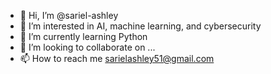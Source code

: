 - 👋 Hi, I’m @sariel-ashley
- 👀 I’m interested in AI, machine learning, and cybersecurity
- 🌱 I’m currently learning Python
- 💞️ I’m looking to collaborate on ...
- 📫 How to reach me sarielashley51@gmail.com

<!---
sariel-ashley/sariel-ashley is a ✨ special ✨ repository because its `README.md` (this file) appears on your GitHub profile.
You can click the Preview link to take a look at your changes.
--->
